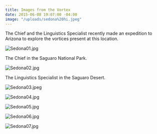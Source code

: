 ```yaml
---
title: Images from the Vortex
date: 2015-06-08 19:07:00 -04:00
image: "/uploads/sedona%20hi.jpeg"
---
```


The Chief and the Linguistics Specialist recently made an expedition to Arizona to explore the vortices present at this location. 

![Sedona01.jpg](/uploads/Sedona01.jpg)

The Chief in the Saguaro National Park. 

![Sedona02.jpg](/uploads/Sedona02.jpg)

The Linguistics Specialist in the Saguaro Desert. 

![Sedona03.jpeg](/uploads/Sedona03.jpeg)

![Sedona04.jpg](/uploads/Sedona04.jpg)

![Sedona05.jpg](/uploads/Sedona05.jpg)

![Sedona06.jpg](/uploads/Sedona06.jpg)

![Sedona07.jpg](/uploads/Sedona07.jpg)